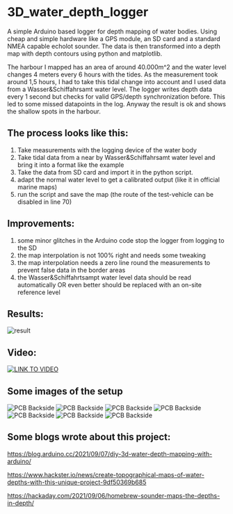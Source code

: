 # 3D_water_depth_logger
A simple Arduino based logger for depth mapping of water bodies. Using cheap and simple hardware like a GPS module, an SD card and a standard NMEA capable echolot sounder. The data is then transformed into a depth map with depth contours using python and matplotlib.


The harbour I mapped has an area of around 40.000m^2 and the water level changes 4 meters every 6 hours with the tides. As the measurement took around 1,5 hours, I had to take this tidal change into account and I used data from a Wasser&Schiffahrsamt water level. The logger writes depth data every 1 second but checks for valid GPS/depth synchronization before. This led to some missed datapoints in the log. Anyway the result is ok and shows the shallow spots in the harbour.


## The process looks like this:
1. Take measurements with the logging device of the water body
2. Take tidal data from a near by Wasser&Schiffahrsamt water level and bring it into a format like the example
3. Take the data from SD card and import it in the python script.
4. adapt the normal water level to get a calibrated output (like it in official marine maps)
5. run the script and save the map (the route of the test-vehicle can be disabled in line 70)

## Improvements:
1. some minor glitches in the Arduino code stop the logger from logging to the SD
2. the map interpolation is not 100% right and needs some tweaking
3. the map interpolation needs a zero line round the measurements to prevent false data in the border areas
4. the Wasser&Schiffahrtsampt water level data should be read automatically OR even better should be replaced with an on-site reference level


## Results:
![result](/images/animation.gif)

## Video:
[![LINK TO VIDEO](https://img.youtube.com/vi/nWLPmjaNJ6I/0.jpg)](https://www.youtube.com/watch?v=nWLPmjaNJ6I)


## Some images of the setup
![PCB Backside](/images/boat_setup.JPG)
![PCB Backside](/images/device_on_boat.JPG)
![PCB Backside](/images/device.JPG)
![PCB Backside](/images/device2.JPG)
![PCB Backside](/images/device3.JPG)
![PCB Backside](/images/map.png)
![PCB Backside](/images/map2.png)


## Some blogs wrote about this project:
https://blog.arduino.cc/2021/09/07/diy-3d-water-depth-mapping-with-arduino/

https://www.hackster.io/news/create-topographical-maps-of-water-depths-with-this-unique-project-9df50369b685

https://hackaday.com/2021/09/06/homebrew-sounder-maps-the-depths-in-depth/
